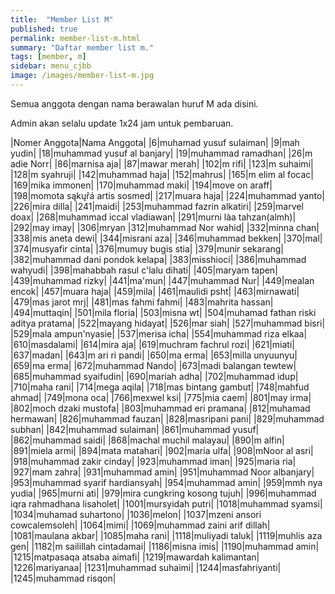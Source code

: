 ```yaml
---
title:  "Member List M"
published: true
permalink: member-list-m.html
summary: "Daftar member list m."
tags: [member, m]
sidebar: menu_cjbb
image: /images/member-list-m.jpg
---
```


Semua anggota dengan nama berawalan huruf M ada disini.

Admin akan selalu update 1x24 jam untuk pembaruan.

|Nomer Anggota|Nama Anggota|
|6|muhamad yusuf sulaiman|
|9|mah yudin|
|18|muhammad yusuf al banjary|
|19|muhammad ramadhan|
|26|m adie Norr|
|86|marnisa aja|
|87|mawar merah|
|102|m rifi|
|123|m suhaimi|
|128|m syahruji|
|142|muhammad haja|
|152|mahrus|
|165|m elim al focac|
|169|mika immonen|
|170|muhammad maki|
|194|move on araff|
|198|momota sąkųřá artis sosmed|
|217|muara haja|
|224|muhammad yanto|
|226|mira dilla|
|241|maidi|
|253|muhammad fazrin alkatiri|
|259|marvel doax|
|268|muhammad iccal vladiawan|
|291|murni làa tahzan(almh)|
|292|may imay|
|306|mryan
|312|muhammad Nor wahid|
|332|minna chan|
|338|mis aneta dewi|
|344|misrani aza|
|346|muhammad bekken|
|370|mal|
|374|musyafir cinta|
|376|mumuy bugis stia|
|379|munir sekarang|
|382|muhammad dani pondok kelapa|
|383|misshioci|
|386|muhammad wahyudi|
|398|mahabbah rasul c'lalu dihati|
|405|maryam tapen|
|439|muhammad rizky|
|441|ma'mun|
|447|muhammad Nur|
|449|mealan encok|
|457|muara haja|
|459|mila|
|461|maulidi psht|
|463|mirnawati|
|479|mas jarot mrj|
|481|mas fahmi fahmi|
|483|mahrita hassan|
|494|muttaqin|
|501|mila floria|
|503|misna wt|
|504|muhamad fathan riski aditya pratama|
|522|mayang hidayat|
|526|mar siah|
|527|muhammad bisri|
|529|mala ampun'nyasie|
|537|merisa icha|
|554|muhammad riza elkaa|
|610|masdalami|
|614|mira aja|
|619|muchram fachrul rozi|
|621|miati|
|637|madan|
|643|m ari ri pandi|
|650|ma erma|
|653|milla unyuunyu|
|659|ma erma|
|672|muhammad Nando|
|673|madi balangan tewtew|
|685|muhammad syaifudin|
|690|mariah adha|
|702|muhammad idup|
|710|maha rani|
|714|mega aqila|
|718|mas bintang gambut|
|748|mahfud ahmad|
|749|mona oca|
|766|mexwel ksi|
|775|mia caem|
|801|may irma|
|802|moch dzaki mustofa|
|803|muhammad eri pramana|
|812|muhamad hermawan|
|826|muhammad fauzan|
|828|masripani pani|
|829|muhammad subhan|
|842|muhammad sulaiman|
|861|muhammad yusuf|
|862|muhammad saidi|
|868|machal muchil malayau|
|890|m alfin|
|891|miela armi|
|894|mata matahari|
|902|maria ulfa|
|908|mNoor al asri|
|918|muhammad zakir cinday|
|923|muhammad iman|
|925|maria ria|
|927|mam zahra|
|931|muhammad amin|
|951|muhammad Noor albanjary|
|953|muhammad syarif hardiansyah|
|954|muhammad amin|
|959|mmh nya yudia|
|965|murni ati|
|979|mira cungkring kosong tujuh|
|996|muhammad iqra rahmadhana lisaholet|
|1001|mursyidah putri|
|1018|muhammad syamsi|
|1034|muhamad suhartono|
|1036|melon|
|1037|mzeni ansori cowcalemsoleh|
|1064|mimi|
|1069|muhammad zaini arif dillah|
|1081|maulana akbar|
|1085|maha rani|
|1118|muliyadi taluk|
|1119|muhlis aza gen|
|1182|m sailillah cintadamai|
|1186|misna imis|
|1190|muhammad amin|
|1215|matpasaqa atsaba aimafi|
|1219|mawardah kalimantan|
|1226|mariyanaa|
|1231|muhammad suhaimi|
|1244|masfahriyanti|
|1245|muhammad risqon|
